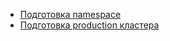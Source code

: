 - [Подготовка namespace](prepare-namespace.md)
- [Подготовка production кластера](prepare-production-kubernetes-cluster.md)